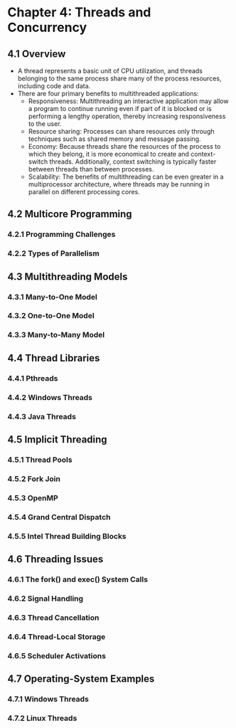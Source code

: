 # Chapter 4: Threads and Concurrency
## 4.1 Overview
- A thread represents a basic unit of CPU utilization, and threads belonging to the same process share many of the process resources, including code and data.
- There are four primary benefits to multithreaded applications:
  - Responsiveness: Multithreading an interactive application may allow a program to continue running even if part of it is blocked or is performing a lengthy operation, thereby increasing responsiveness to the user.
  - Resource sharing: Processes can share resources only through techniques such as shared memory and message passing.
  - Economy: Because threads share the resources of the process to which they belong, it is more economical to create and context-switch threads. Additionally, context switching is typically faster between threads than between processes.
  - Scalability: The benefits of multithreading can be even greater in a multiprocessor architecture, where threads may be running in parallel on different processing cores.
## 4.2 Multicore Programming
### 4.2.1 Programming Challenges

### 4.2.2 Types of Parallelism

## 4.3 Multithreading Models
### 4.3.1 Many-to-One Model

### 4.3.2 One-to-One Model

### 4.3.3 Many-to-Many Model

## 4.4 Thread Libraries
### 4.4.1 Pthreads

### 4.4.2 Windows Threads

### 4.4.3 Java Threads

## 4.5 Implicit Threading
### 4.5.1 Thread Pools

### 4.5.2 Fork Join

### 4.5.3 OpenMP

### 4.5.4 Grand Central Dispatch

### 4.5.5 Intel Thread Building Blocks

## 4.6 Threading Issues
### 4.6.1 The fork() and exec() System Calls

### 4.6.2 Signal Handling

### 4.6.3 Thread Cancellation

### 4.6.4 Thread-Local Storage

### 4.6.5 Scheduler Activations

## 4.7 Operating-System Examples
### 4.7.1 Windows Threads

### 4.7.2 Linux Threads
